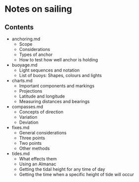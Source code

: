 # Notes on sailing

## Contents
* anchoring.md
  - Scope
  - Considerations
  - Types of anchor
  - How to test how well anchor is holding
* buoyage.md
  - Light sequences and notation
  - List of buoys: Shapes, colours and lights
* charts.md
  - Important components and markings
  - Projections
  - Latitude and longitude
  - Measuring distances and bearings
* compasses.md
  - Concepts of direction
  - Variation
  - Deviation
* fixes.md
  - General considerations
  - Three points
  - Two points
  - Other methods
* tides.md
  - What effects them
  - Using an Almanac
  - Getting the tidal height for any time of day
  - Getting the time when a specific height of tide will occur
